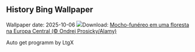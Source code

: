 ## History Bing Wallpaper
Wallpaper date: 2025-10-06
![](https://www.bing.com/th?id=OHR.TeacherOwl_PT-BR6486384324_UHD.jpg&w=1000)Download: [Mocho-funéreo em uma floresta na Europa Central (© Ondrej Prosicky/Alamy)](https://www.bing.com/th?id=OHR.TeacherOwl_PT-BR6486384324_UHD.jpg)

Auto get programm by LtgX
